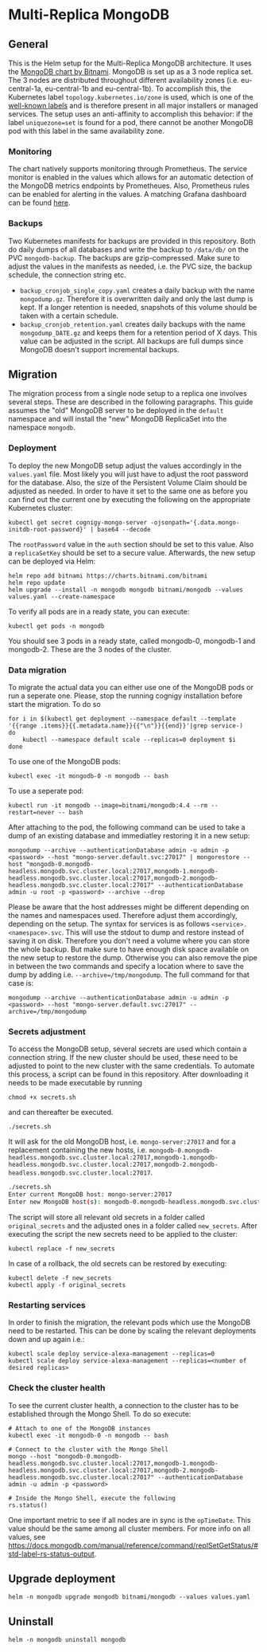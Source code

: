 # Multi-Replica MongoDB

## General

This is the Helm setup for the Multi-Replica MongoDB architecture. It uses the [MongoDB chart by Bitnami](https://github.com/bitnami/charts/tree/master/bitnami/mongodb). MongoDB is set up as a 3 node replica set. The 3 nodes are distributed throughout different availability zones (i.e. eu-central-1a, eu-central-1b and eu-central-1b). To accomplish this, the Kubernetes label `topology.kubernetes.io/zone` is used, which is one of the [well-known labels](https://kubernetes.io/docs/reference/labels-annotations-taints/#topologykubernetesiozone) and is therefore present in all major installers or managed services. The setup uses an anti-affinity to accomplish this behavior: if the label `uniquezone=set` is found for a pod, there cannot be another MongoDB pod with this label in the same availability zone.

### Monitoring
The chart natively supports monitoring through Prometheus. The service monitor is enabled in the values which allows for an automatic detection of the MongoDB metrics endpoints by Prometheues. Also, Prometheus rules can be enabled for alerting in the values. A matching Grafana dashboard can be found [here](https://grafana.com/grafana/dashboards/7353).

### Backups
Two Kubernetes manifests for backups are provided in this repository. Both do daily dumps of all databases and write the backup to `/data/db/` on the PVC `mongodb-backup`. The backups are gzip-compressed. Make sure to adjust the values in the manifests as needed, i.e. the PVC size, the backup schedule, the connection string etc.
* `backup_cronjob_single_copy.yaml` creates a daily backup with the name `mongodump.gz`. Therefore it is overwritten daily and only the last dump is kept. If a longer retention is needed, snapshots of this volume should be taken with a certain schedule.
* `backup_cronjob_retention.yaml` creates daily backups with the name `mongodump_DATE.gz` and keeps them for a retention period of X days. This value can be adjusted in the script.
All backups are full dumps since MongoDB doesn't support incremental backups.

## Migration
The migration process from a single node setup to a replica one involves several steps. These are described in the following paragraphs. This guide assumes the "old" MongoDB server to be deployed in the `default` namespace and will install the "new" MongoDB ReplicaSet into the namespace `mongodb`.

### Deployment
To deploy the new MongoDB setup adjust the values accordingly in the `values.yaml` file. Most likely you will just have to adjust the root password for the database. Also, the size of the Persistent Volume Claim should be adjusted as needed. In order to have it set to the same one as before you can find out the current one by executing the following on the appropriate Kubernetes cluster:
```
kubectl get secret cognigy-mongo-server -ojsonpath='{.data.mongo-initdb-root-password}' | base64 --decode
```
The `rootPassword` value in the `auth` section should be set to this value. Also a `replicaSetKey` should be set to a secure value.
Afterwards, the new setup can be deployed via Helm:

```
helm repo add bitnami https://charts.bitnami.com/bitnami
helm repo update
helm upgrade --install -n mongodb mongodb bitnami/mongodb --values values.yaml --create-namespace
```

To verify all pods are in a ready state, you can execute:

```
kubectl get pods -n mongodb
```

You should see 3 pods in a ready state, called mongodb-0, mongodb-1 and mongodb-2. These are the 3 nodes of the cluster.

### Data migration
To migrate the actual data you can either use one of the MongoDB pods or run a seperate one. Please, stop the running cognigy installation before start the migration. To do so 

```
for i in $(kubectl get deployment --namespace default --template '{{range .items}}{{.metadata.name}}{{"\n"}}{{end}}'|grep service-)
do
    kubectl --namespace default scale --replicas=0 deployment $i
done
```
To use one of the MongoDB pods:
```
kubectl exec -it mongodb-0 -n mongodb -- bash
```
To use a seperate pod:
```
kubectl run -it mongodb --image=bitnami/mongodb:4.4 --rm --restart=never -- bash
```

After attaching to the pod, the following command can be used to take a dump of an existing database and immediatley restoring it in a new setup:
```
mongodump --archive --authenticationDatabase admin -u admin -p <password> --host "mongo-server.default.svc:27017" | mongorestore --host "mongodb-0.mongodb-headless.mongodb.svc.cluster.local:27017,mongodb-1.mongodb-headless.mongodb.svc.cluster.local:27017,mongodb-2.mongodb-headless.mongodb.svc.cluster.local:27017" --authenticationDatabase admin -u root -p <password> --archive --drop
```
Please be aware that the host addresses might be different depending on the names and namespaces used. Therefore adjust them accordingly, depending on the setup. The syntax for services is as follows `<service>.<namespace>.svc`.
This will use the stdout to dump and restore instead of saving it on disk. Therefore you don't need a volume where you can store the whole backup. But make sure to have enough disk space available on the new setup to restore the dump.
Otherwise you can also remove the pipe in between the two commands and specify a location where to save the dump by adding i.e. `--archive=/tmp/mongodump`. The full command for that case is:
```
mongodump --archive --authenticationDatabase admin -u admin -p <password> --host "mongo-server.default.svc:27017" --archive=/tmp/mongodump
```

### Secrets adjustment
To access the MongoDB setup, several secrets are used which contain a connection string. If the new cluster should be used, these need to be adjusted to point to the new cluster with the same credentials. To automate this process, a script can be found in this repository. After downloading it needs to be made executable by running
```
chmod +x secrets.sh
```
and can thereafter be executed.
```
./secrets.sh
```
It will ask for the old MongoDB host, i.e. `mongo-server:27017` and for a replacement containing the new hosts, i.e. `mongodb-0.mongodb-headless.mongodb.svc.cluster.local:27017,mongodb-1.mongodb-headless.mongodb.svc.cluster.local:27017,mongodb-2.mongodb-headless.mongodb.svc.cluster.local:27017`.

```bash
./secrets.sh
Enter current MongoDB host: mongo-server:27017
Enter new MongoDB host(s): mongodb-0.mongodb-headless.mongodb.svc.cluster.local:27017,mongodb-1.mongodb-headless.mongodb.svc.cluster.local:27017,mongodb-2.mongodb-headless.mongodb.svc.cluster.local:27017
```

The script will store all relevant old secrets in a folder called `original_secrets` and the adjusted ones in a folder called `new_secrets`.
After executing the script the new secrets need to be applied to the cluster:
```
kubectl replace -f new_secrets
```
In case of a rollback, the old secrets can be restored by executing:
```
kubectl delete -f new_secrets
kubectl apply -f original_secrets
```
### Restarting services
In order to finish the migration, the relevant pods which use the MongoDB need to be restarted. This can be done by scaling the relevant deployments down and up again i.e.:
```
kubectl scale deploy service-alexa-management --replicas=0
kubectl scale deploy service-alexa-management --replicas=<number of desired replicas>
```

### Check the cluster health
To see the current cluster health, a connection to the cluster has to be established through the Mongo Shell. To do so execute:
```
# Attach to one of the MongoDB instances
kubectl exec -it mongodb-0 -n mongodb -- bash

# Connect to the cluster with the Mongo Shell
mongo --host "mongodb-0.mongodb-headless.mongodb.svc.cluster.local:27017,mongodb-1.mongodb-headless.mongodb.svc.cluster.local:27017,mongodb-2.mongodb-headless.mongodb.svc.cluster.local:27017" --authenticationDatabase admin -u admin -p <password>

# Inside the Mongo Shell, execute the following
rs.status()
```
One important metric to see if all nodes are in sync is the `opTimeDate`. This value should be the same among all cluster members. For more info on all values, see https://docs.mongodb.com/manual/reference/command/replSetGetStatus/#std-label-rs-status-output.

## Upgrade deployment

```
helm -n mongodb upgrade mongodb bitnami/mongodb --values values.yaml
```

## Uninstall

```
helm -n mongodb uninstall mongodb
```

